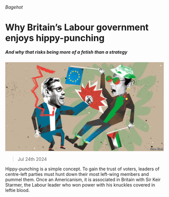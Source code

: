 ###### Bagehot

# Why Britain’s Labour government enjoys hippy-punching 

##### And why that risks being more of a fetish than a strategy 

![image](images/20240727_BRD000.jpg) 

> Jul 24th 2024 

Hippy-punching is a simple concept. To gain the trust of voters, leaders of centre-left parties must hunt down their most left-wing members and pummel them. Once an Americanism, it is associated in Britain with Sir Keir Starmer, the Labour leader who won power with his knuckles covered in leftie blood.

